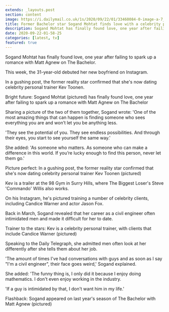 ```yaml
---
extends: _layouts.post
section: content
image: https://i.dailymail.co.uk/1s/2020/09/22/01/33460084-0-image-a-7_1600733989497.jpg 
title: Former Bachelor star Sogand Mohtat finds love with a celebrity personal trainer 
description: Sogand Mohtat has finally found love, one year after failing to spark up a romance with Matt Agnew on The Bachelor. 
date: 2020-09-22-01-58-25 
categories: [latest, tv] 
featured: true 
--- 
```

Sogand Mohtat has finally found love, one year after failing to spark up a romance with Matt Agnew on The Bachelor.

This week, the 31-year-old debuted her new boyfriend on Instagram.

In a gushing post, the former reality star confirmed that she's now dating celebrity personal trainer Kev Toonen.

Bright future: Sogand Mohtat (pictured) has finally found love, one year after failing to spark up a romance with Matt Agnew on The Bachelor

Sharing a picture of the two of them together, Sogand wrote: 'One of the most amazing things that can happen is finding someone who sees everything you are and won’t let you be anything less.

'They see the potential of you. They see endless possibilities. And through their eyes, you start to see yourself the same way.'

She added: 'As someone who matters. As someone who can make a difference in this world. If you’re lucky enough to find this person, never let them go.'

Picture perfect: In a gushing post, the former reality star confirmed that she's now dating celebrity personal trainer Kev Toonen (pictured)

Kev is a trailer at the 98 Gym in Surry Hills, where The Biggest Loser's Steve 'Commando' Willis also works.

On his Instagram, he's pictured training a number of celebrity clients, including Candice Warner and actor Jason Fox. 

Back in March, Sogand revealed that her career as a civil engineer often intimidated men and made it difficult for her to date.

Trainer to the stars: Kev is a celebrity personal trainer, with clients that include Candice Warner (pictured)

Speaking to the Daily Telegraph, she admitted men often look at her differently after she tells them about her job.

'The amount of times I've had conversations with guys and as soon as I say "I'm a civil engineer", their face goes weird,' Sogand explained.

She added: 'The funny thing is, I only did it because I enjoy doing mathematics. I don't even enjoy working in the industry. 

'If a guy is intimidated by that, I don't want him in my life.'

Flashback: Sogand appeared on last year's season of The Bachelor with Matt Agnew (pictured)

